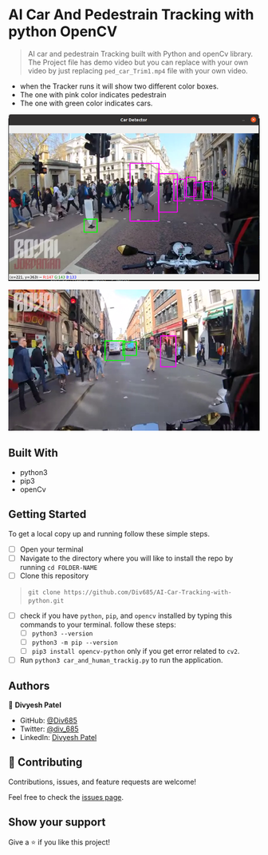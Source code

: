 # AI Car And Pedestrain Tracking with python OpenCV

> AI car and pedestrain Tracking built with Python and openCv library. The Project file has demo video but you can replace with your own video by just replacing `ped_car_Trim1.mp4` file with your own video. 
- when the Tracker runs it will show two different color boxes. 
- The one with pink color indicates pedestrain
- The one with green color indicates cars.

![Screenshot1](./Screenshot1.png)

![Screenshot2](./Screenshot2.png)


## Built With

- python3
- pip3
- openCv


## Getting Started

To get a local copy up and running follow these simple steps.

- [ ] Open your terminal
- [ ]  Navigate to the directory where you will like to install the repo by running `cd FOLDER-NAME` 
- [ ] Clone this repository
 > `git clone https://github.com/Div685/AI-Car-Tracking-with-python.git`
- [ ] check if you have `python`, `pip`, and `opencv` installed by typing this commands to your terminal. follow these steps:
  - [ ] `python3 --version`
  - [ ] `python3 -m pip --version`
  - [ ] `pip3 install opencv-python` only if you get error related to `cv2`.
- [ ] Run `python3 car_and_human_trackig.py` to run the application.

## Authors

👤 **Divyesh Patel**

- GitHub: [@Div685](https://github.com/Div685)
- Twitter: [@div_685](https://twitter.com/div_685)
- LinkedIn: [Divyesh Patel](https://www.linkedin.com/in/divyesh-daxa-patel/)


## 🤝 Contributing

Contributions, issues, and feature requests are welcome!

Feel free to check the [issues page](https://github.com/Div685/AI-Car-Tracking-with-python/issues).


## Show your support

Give a ⭐️ if you like this project!
